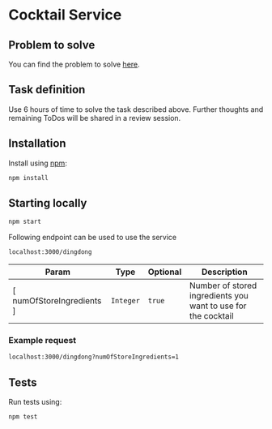 # Cocktail Service

## Problem to solve

You can find the problem to solve [here](https://bodenbauschutt-cocktails.deno.dev/task2).

## Task definition

Use 6 hours of time to solve the task described above. Further thoughts and remaining ToDos will be shared in a review session.


## Installation

Install using [npm](https://www.npmjs.org/):

```sh
npm install
```

## Starting locally

```sh
npm start
```

Following endpoint can be used to use the service

```sh
localhost:3000/dingdong
```
| Param                     | Type                 | Optional          | Description                                                   |
|---------------------------|----------------------|-------------------|---------------------------------------------------------------|
| [ numOfStoreIngredients ] | <code>Integer</code> | <code>true</code> | Number of stored ingredients you want to use for the cocktail |

### Example request

```sh
localhost:3000/dingdong?numOfStoreIngredients=1
```

## Tests

Run tests using: 
```sh
npm test
```
